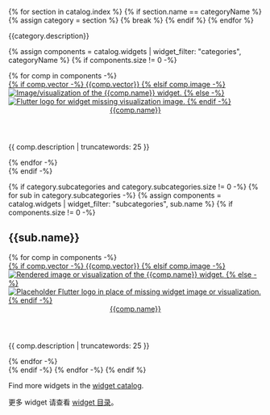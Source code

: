 {% for section in catalog.index %}
  {% if section.name == categoryName %}
    {% assign category = section %}
    {% break %}
  {% endif %}
{% endfor %}

{{category.description}}

{% assign components = catalog.widgets | widget_filter: "categories", categoryName %}
{% if components.size != 0 -%}
<div class="card-grid">
{% for comp in components -%}
  <div class="card">
    <a href="{{comp.link}}">
      <div class="card-image-holder">
        {% if comp.vector -%}
          {{comp.vector}}
        {% elsif comp.image -%}
          <img alt="Image/visualization of the {{comp.name}} widget." src="{{comp.image.src}}">
        {% else -%}
          <img alt="Flutter logo for widget missing visualization image." src="/assets/images/docs/catalog-widget-placeholder.png" aria-hidden="true">
        {% endif -%}
      </div>
    </a>
    <div class="card-body">
      <a href="{{comp.link}}"><header class="card-title">{{comp.name}}</header></a>
      <p class="card-text">{{ comp.description | truncatewords: 25 }}</p>
    </div>
  </div>
{% endfor -%}
</div>
{% endif -%}

{% if category.subcategories and category.subcategories.size != 0 -%}
{% for sub in category.subcategories -%}
  {% assign components = catalog.widgets | widget_filter: "subcategories", sub.name %}
  {% if components.size != 0 -%}
  
  ## {{sub.name}}

  <div class="card-grid">
    {% for comp in components -%}
      <div class="card">
        <a href="{{comp.link}}">
          <div class="card-image-holder">
            {% if comp.vector -%}
              {{comp.vector}}
            {% elsif comp.image -%}
              <img alt="Rendered image or visualization of the {{comp.name}} widget." src="{{comp.image.src}}">
            {% else -%}
              <img alt="Placeholder Flutter logo in place of missing widget image or visualization." src="/assets/images/docs/catalog-widget-placeholder.png" aria-hidden="true">
            {% endif -%}
          </div>
        </a>
        <div class="card-body">
          <a href="{{comp.link}}"><header class="card-title">{{comp.name}}</header></a>
          <p class="card-text">{{ comp.description | truncatewords: 25 }}</p>
        </div>
      </div>
    {% endfor -%}
  </div>
  {% endif -%}
{% endfor -%}
{% endif %}

Find more widgets in the [widget catalog](/ui/widgets).

更多 widget 请查看 [widget 目录](/ui/widgets)。
